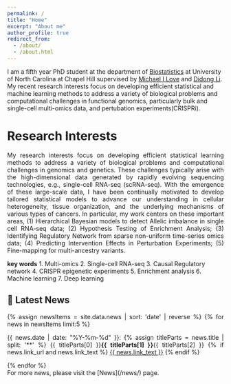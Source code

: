 ```yaml
---
permalink: /
title: "Home"
excerpt: "About me"
author_profile: true
redirect_from: 
  - /about/
  - /about.html
---
```


I am a fifth year PhD student at the department of [Biostatistics](https://sph.unc.edu/bios/biostatistics/) at University of North Carolina at Chapel Hill supervised by [Michael I Love](https://mikelove.github.io/) and [Didong Li](https://sites.google.com/view/didongli/). My recent research interests focus on developing efficient statistical and machine learning methods to address a variety of biological problems and computational challenges in functional genomics, particularly bulk and single-cell multi-omics data, and pertubation experiments(CRISPRi). 

Research Interests
======
<p style="text-align: justify">
My research interests focus on developing efficient statistical learning methods to address a variety of biological problems and computational challenges in genomics and genetics. These challenges typically arise with the high-dimensional data generated by rapidly evolving sequencing technologies, e.g., single-cell RNA-seq (scRNA-seq). With the emergence of these large-scale data, I have been continually motivated to develop tailored statistical models to advance our understanding in cellular heterogeneity, tissue organization, and the underlying mechanisms of various types of cancers. In particular, my work centers on these important areas, (1) Hierarchical Bayesian models to detect Allelic imbalance in single cell RNA-seq data; (2) Hypothesis Testing of Enrichment Analysis; (3) Identifying Regulatory Network from sparse non-uniform time-series omics data; (4) Predicting Intervention Effects in Perturbation Experiments; (5) Fine-mapping for multi-ancestry variants.
</p>
<b>key words</b> 
1. Multi-omics
2. Single-cell RNA-seq 
3. Causal Regulatory network 
4. CRISPR epigenetic experiments
5. Enrichment analysis
6. Machine learning
7. Deep learning


## &#x1F4E3; Latest News
<div style="text-align:justify">
{% assign newsItems = site.data.news | sort: 'date' | reverse %}
{% for news in newsItems limit:5 %}
    <p>{{ news.date | date: "%Y-%m-%d" }}: 
    {% assign titleParts = news.title | split: '**' %}
    {{ titleParts[0] }}<strong>{{ titleParts[1] }}</strong>{{ titleParts[2] }}
    {% if news.link_url and news.link_text %}
        <a href="{{ news.link_url }}">{{ news.link_text }}</a>
    {% endif %}
    </p>
{% endfor %}
</div>
For more news, please visit the [News](/news/) page.